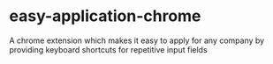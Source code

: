 # easy-application-chrome
A chrome extension which makes it easy to apply for any company by providing keyboard shortcuts for repetitive input fields

